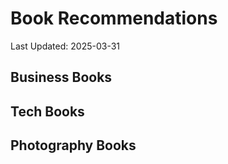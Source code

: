 # Book Recommendations

Last Updated: 2025-03-31

## Business Books


## Tech Books


## Photography Books
